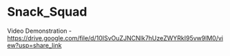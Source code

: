 # Snack_Squad
Video Demonstration - https://drive.google.com/file/d/10ISvOuZJNCNIk7hUzeZWYRkI95vw9lM0/view?usp=share_link
